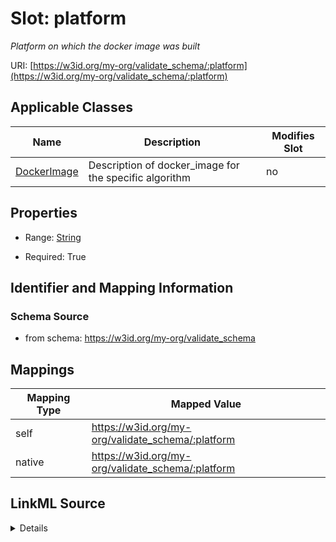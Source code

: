

# Slot: platform


_Platform on which the docker image was built_





URI: [https://w3id.org/my-org/validate_schema/:platform](https://w3id.org/my-org/validate_schema/:platform)



<!-- no inheritance hierarchy -->





## Applicable Classes

| Name | Description | Modifies Slot |
| --- | --- | --- |
| [DockerImage](DockerImage.md) | Description of docker_image for the specific algorithm |  no  |







## Properties

* Range: [String](String.md)

* Required: True





## Identifier and Mapping Information







### Schema Source


* from schema: https://w3id.org/my-org/validate_schema




## Mappings

| Mapping Type | Mapped Value |
| ---  | ---  |
| self | https://w3id.org/my-org/validate_schema/:platform |
| native | https://w3id.org/my-org/validate_schema/:platform |




## LinkML Source

<details>
```yaml
name: platform
description: Platform on which the docker image was built
from_schema: https://w3id.org/my-org/validate_schema
rank: 1000
alias: platform
domain_of:
- DockerImage
range: string
required: true

```
</details>